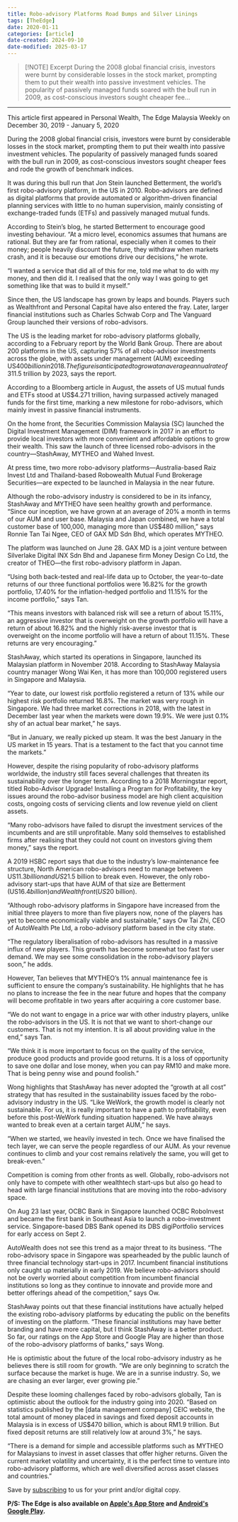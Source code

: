 ```yaml
---
title: Robo-advisory Platforms Road Bumps and Silver Linings
tags: [TheEdge]
date: 2020-01-11
categories: [article]
date-created: 2024-09-10
date-modified: 2025-03-17
---
```


> [!NOTE] Excerpt
> During the 2008 global financial crisis, investors were burnt by considerable losses in the stock market, prompting them to put their wealth into passive investment vehicles. The popularity of passively managed funds soared with the bull run in 2009, as cost-conscious investors sought cheaper fee…

---

This article first appeared in Personal Wealth, The Edge Malaysia Weekly on December 30, 2019 - January 5, 2020

During the 2008 global financial crisis, investors were burnt by considerable losses in the stock market, prompting them to put their wealth into passive investment vehicles. The popularity of passively managed funds soared with the bull run in 2009, as cost-conscious investors sought cheaper fees and rode the growth of benchmark indices.

It was during this bull run that Jon Stein launched Betterment, the world’s first robo-advisory platform, in the US in 2010. Robo-advisors are defined as digital platforms that provide automated or algorithm-driven financial planning services with little to no human supervision, mainly consisting of exchange-traded funds (ETFs) and passively managed mutual funds.

According to Stein’s blog, he started Betterment to encourage good investing behaviour. “At a micro level, economics assumes that humans are rational. But they are far from rational, especially when it comes to their money; people heavily discount the future, they withdraw when markets crash, and it is because our emotions drive our decisions,” he wrote.

“I wanted a service that did all of this for me, told me what to do with my money, and then did it. I realised that the only way I was going to get something like that was to build it myself.”

Since then, the US landscape has grown by leaps and bounds. Players such as Wealthfront and Personal Capital have also entered the fray. Later, larger financial institutions such as Charles Schwab Corp and The Vanguard Group launched their versions of robo-advisors.

The US is the leading market for robo-advisory platforms globally, according to a February report by the World Bank Group. There are about 200 platforms in the US, capturing 57% of all robo-advisor investments across the globe, with assets under management (AUM) exceeding US$400 billion in 2018. The figure is anticipated to grow at an average annual rate of 31%, reaching almost US$1.5 trillion by 2023, says the report.

According to a Bloomberg article in August, the assets of US mutual funds and ETFs stood at US$4.271 trillion, having surpassed actively managed funds for the first time, marking a new milestone for robo-advisors, which mainly invest in passive financial instruments.

On the home front, the Securities Commission Malaysia (SC) launched the Digital Investment Management (DIM) framework in 2017 in an effort to provide local investors with more convenient and affordable options to grow their wealth. This saw the launch of three licensed robo-advisors in the country—StashAway, MYTHEO and Wahed Invest.

At press time, two more robo-advisory platforms—Australia-based Raiz Invest Ltd and Thailand-based Robowealth Mutual Fund Brokerage Securities—are expected to be launched in Malaysia in the near future.

Although the robo-advisory industry is considered to be in its infancy, StashAway and MYTHEO have seen healthy growth and performance. “Since our inception, we have grown at an average of 20% a month in terms of our AUM and user base. Malaysia and Japan combined, we have a total customer base of 100,000, managing more than US$480 million,” says Ronnie Tan Tai Ngee, CEO of GAX MD Sdn Bhd, which operates MYTHEO.

The platform was launched on June 28. GAX MD is a joint venture between Silverlake Digital INX Sdn Bhd and Japanese firm Money Design Co Ltd, the creator of THEO—the first robo-advisory platform in Japan.

“Using both back-tested and real-life data up to October, the year-to-date returns of our three functional portfolios were 16.82% for the growth portfolio, 17.40% for the inflation-hedged portfolio and 11.15% for the income portfolio,” says Tan.

“This means investors with balanced risk will see a return of about 15.11%, an aggressive investor that is overweight on the growth portfolio will have a return of about 16.82% and the highly risk-averse investor that is overweight on the income portfolio will have a return of about 11.15%. These returns are very encouraging.”

StashAway, which started its operations in Singapore, launched its Malaysian platform in November 2018. According to StashAway Malaysia country manager Wong Wai Ken, it has more than 100,000 registered users in Singapore and Malaysia.

“Year to date, our lowest risk portfolio registered a return of 13% while our highest risk portfolio returned 16.8%. The market was very rough in Singapore. We had three market corrections in 2018, with the latest in December last year when the markets were down 19.9%. We were just 0.1% shy of an actual bear market,” he says.

“But in January, we really picked up steam. It was the best January in the US market in 15 years. That is a testament to the fact that you cannot time the markets.”

However, despite the rising popularity of robo-advisory platforms worldwide, the industry still faces several challenges that threaten its sustainability over the longer term. According to a 2018 Morningstar report, titled Robo-Advisor Upgrade! Installing a Program for Profitability, the key issues around the robo-advisor business model are high client acquisition costs, ongoing costs of servicing clients and low revenue yield on client assets.

“Many robo-advisors have failed to disrupt the investment services of the incumbents and are still unprofitable. Many sold themselves to established firms after realising that they could not count on investors giving them money,” says the report.

A 2019 HSBC report says that due to the industry’s low-maintenance fee structure, North American robo-advisors need to manage between US$11.3 billion and US$21.5 billion to break even. However, the only robo-advisory start-ups that have AUM of that size are Betterment (US$16.4 billion) and Wealthfront (US$20 billion).

“Although robo-advisory platforms in Singapore have increased from the initial three players to more than five players now, none of the players has yet to become economically viable and sustainable,” says Ow Tai Zhi, CEO of AutoWealth Pte Ltd, a robo-advisory platform based in the city state.

“The regulatory liberalisation of robo-advisors has resulted in a massive influx of new players. This growth has become somewhat too fast for user demand. We may see some consolidation in the robo-advisory players soon,” he adds.

However, Tan believes that MYTHEO’s 1% annual maintenance fee is sufficient to ensure the company’s sustainability. He highlights that he has no plans to increase the fee in the near future and hopes that the company will become profitable in two years after acquiring a core customer base.

“We do not want to engage in a price war with other industry players, unlike the robo-advisors in the US. It is not that we want to short-change our customers. That is not my intention. It is all about providing value in the end,” says Tan.

“We think it is more important to focus on the quality of the service, produce good products and provide good returns. It is a loss of opportunity to save one dollar and lose money, when you can pay RM10 and make more. That is being penny wise and pound foolish.”

Wong highlights that StashAway has never adopted the “growth at all cost” strategy that has resulted in the sustainability issues faced by the robo-advisory industry in the US. “Like WeWork, the growth model is clearly not sustainable. For us, it is really important to have a path to profitability, even before this post-WeWork funding situation happened. We have always wanted to break even at a certain target AUM,” he says.

“When we started, we heavily invested in tech. Once we have finalised the tech layer, we can serve the people regardless of our AUM. As your revenue continues to climb and your cost remains relatively the same, you will get to break-even.”

Competition is coming from other fronts as well. Globally, robo-advisors not only have to compete with other wealthtech start-ups but also go head to head with large financial institutions that are moving into the robo-advisory space.

On Aug 23 last year, OCBC Bank in Singapore launched OCBC RoboInvest and became the first bank in Southeast Asia to launch a robo-investment service. Singapore-based DBS Bank opened its DBS digiPortfolio services for early access on Sept 2.

AutoWealth does not see this trend as a major threat to its business. “The robo-advisory space in Singapore was spearheaded by the public launch of three financial technology start-ups in 2017. Incumbent financial institutions only caught up materially in early 2019. We believe robo-advisors should not be overly worried about competition from incumbent financial institutions so long as they continue to innovate and provide more and better offerings ahead of the competition,” says Ow.

StashAway points out that these financial institutions have actually helped the existing robo-advisory platforms by educating the public on the benefits of investing on the platform. “These financial institutions may have better branding and have more capital, but I think StashAway is a better product. So far, our ratings on the App Store and Google Play are higher than those of the robo-advisory platforms of banks,” says Wong.

He is optimistic about the future of the local robo-advisory industry as he believes there is still room for growth. “We are only beginning to scratch the surface because the market is huge. We are in a sunrise industry. So, we are chasing an ever larger, ever growing pie.”

Despite these looming challenges faced by robo-advisors globally, Tan is optimistic about the outlook for the industry going into 2020. “Based on statistics published by the \[data management company\] CEIC website, the total amount of money placed in savings and fixed deposit accounts in Malaysia is in excess of US$470 billion, which is about RM1.9 trillion. But fixed deposit returns are still relatively low at around 3%,” he says.

“There is a demand for simple and accessible platforms such as MYTHEO for Malaysians to invest in asset classes that offer higher returns. Given the current market volatility and uncertainty, it is the perfect time to venture into robo-advisory platforms, which are well diversified across asset classes and countries.”

Save by [subscribing](https://subscribe.theedgemalaysia.com/) to us for your print and/or digital copy.

**P/S: The Edge is also available on [Apple's App Store](https://itunes.apple.com/us/app/the-edge-markets/id990567068?ls=1&mt=8) and [Android's Google Play](https://play.google.com/store/apps/details?id=com.bizedge.theedgemarkets.malaysia).**
